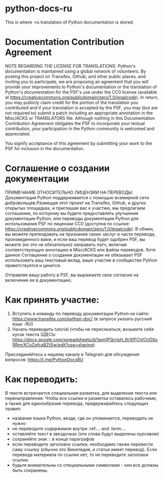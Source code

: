 # python-docs-ru
This is where -ru translation of Python documentation is stored. 

# Documentation Contribution Agreement

NOTE REGARDING THE LICENSE FOR TRANSLATIONS: Python's documentation is
maintained using a global network of volunteers. By posting this
project on Transifex, Github, and other public places, and inviting
you to participate, we are proposing an agreement that you will
provide your improvements to Python's documentation or the translation
of Python's documentation for the PSF's use under the CC0 license
(available at
https://creativecommons.org/publicdomain/zero/1.0/legalcode). In
return, you may publicly claim credit for the portion of the
translation you contributed and if your translation is accepted by the
PSF, you may (but are not required to) submit a patch including an
appropriate annotation in the Misc/ACKS or TRANSLATORS file. Although
nothing in this Documentation Contribution Agreement obligates the PSF
to incorporate your textual contribution, your participation in the
Python community is welcomed and appreciated.

You signify acceptance of this agreement by submitting your work to
the PSF for inclusion in the documentation.

# Соглашение о создании документации

ПРИМЕЧАНИЕ ОТНОСИТЕЛЬНО ЛИЦЕНЗИИ НА ПЕРЕВОДЫ: Документация Python поддерживается
с помощью всемирной сети добровольцев.Размещая этот проект на Transifex, Github, 
и других открытых площадках, и приглашая вас к участию, мы предлагаем соглашение,
по которому вы будете предоставлять улучшения документации Python, или переводы 
документации Python для использования PSF по лицензии CC0 (доступна по ссылке:
https://creativecommons.org/publicdomain/zero/1.0/legalcode). В обмен, вы можете 
претендовать на признание своих заслуг в части перевода, произведенного вами, и если 
ваш перевод будет одобрен PSF, вы можете (но это не обязательно) направить патч, включая 
соответствующую аннотацию в Misc/ACKS или файлы переводов. Хотя данное Соглашение 
о создании документации не обязывает PSF использовать ваш текстовый вклад, ваше участие 
в сообществе Python приветствуется и ценится.

Отправляя вашу работу в PSF, вы выражаете свое согласие на включение ее в документацию.


# Как принять участие:

1. Вступить в команду по переводу документации Python на сайте: https://www.transifex.com/python-doc/ (в запросе указать русский язык -RU)
2. Начать переводить tutorial (чтобы не пересекаться, возьмите себе кусок текста ЗДЕСЬ: 
https://docs.google.com/spreadsheets/d/1wm1PQrrlsH_ftrSfFCjVClrDXoRRmrXCoZqfcaBZtSw/edit?usp=sharing).

Присоединяйтесь к нашему каналу в Telegram для обсуждения вопросов: https://t.me/PythonDocsRU


# Как переводить:

В тексте встречается специальная разметка, для выделения текста или перенаправления. Чтобы все ссылки и разметка оставались рабочими, а также для единообразия перевода, придерживайтесь следующих правил: 

- название языка Python, везде, где он упоминается, переводить не нужно
- не переводите содержимое внутри :ref:... and :term:...
- оставляйте *текст* в звездочках (эти слова будут выделены курсивом)
- сохраняйте знак :: в конце параграфов
- если переводите заголовок ссылки, необходимо также перевести саму ссылку (обычно это Википедия, и статья имеет перевод). Если перевода материала по ссылке нет, то не переводите заголовок ссылки.
- будьте внимательны со специальными символами - они все должны быть сохранены.
